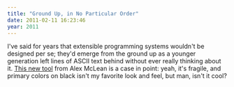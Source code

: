 ```yaml
---
title: "Ground Up, in No Particular Order"
date: 2011-02-11 16:23:46
year: 2011
---
```

I've said for years that extensible programming systems wouldn't be designed per se; they'd emerge from the ground up as a younger generation left lines of ASCII text behind without ever really thinking about it.  <a href="http://yaxu.org/text-update-and-source/">This new tool</a> from Alex McLean is a case in point: yeah, it's fragile, and primary colors on black isn't my favorite look and feel, but man, isn't it cool?
